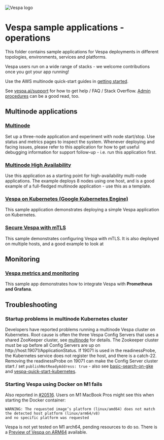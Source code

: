 <!-- Copyright Yahoo. Licensed under the terms of the Apache 2.0 license. See LICENSE in the project root. -->

![Vespa logo](https://vespa.ai/assets/vespa-logo-color.png)

# Vespa sample applications - operations

This folder contains sample applications for Vespa deployments in different topologies,
environments, services and platforms.

Vespa users run on a wide range of stacks - we welcome contributions once you got your app running!

Use the AWS multinode quick-start guides in [getting started](https://docs.vespa.ai/en/getting-started.html).

See [vespa.ai/support](https://vespa.ai/support) for how to get help / FAQ / Stack Overflow.
[Admin procedures](https://docs.vespa.ai/en/operations/admin-procedures.html) can be a good read, too.



## Multinode applications


### [Multinode](multinode)
Set up a three-node application and experiment with node start/stop.
Use status and metrics pages to inspect the system.
Whenever deploying and facing issues, please refer to this application for how to get useful debugging information
for support follow-up - i.e. run this application first.


### [Multinode High Availability](multinode-HA)
Use this application as a starting point for high-availability multi-node applications.
The example deploys 8 nodes using one host, and is a good example of a full-fledged multinode application -
use this as a template.


### [Vespa on Kubernetes (Google Kubernetes Engine)](basic-search-on-gke)
This sample application demonstrates deploying a simple Vespa application on Kubernetes.


### [Secure Vespa with mTLS](secure-vespa-with-mtls)
This sample demonstrates configuring Vespa with mTLS.
It is also deployed on multiple hosts, and a good example to look at 


## Monitoring

### [Vespa metrics and monitoring](album-recommendation-monitoring)
This sample app demonstrates how to integrate Vespa with **Prometheus and Grafana**.



## Troubleshooting


### Startup problems in multinode Kubernetes cluster
Developers have reported problems running a multinode Vespa cluster on Kubernetes.
Root cause is often the three Vespa Config Servers that uses a shared ZooKeeper cluster,
see [multinode](multinode) for details.
The Zookeeper cluster must be up before all Config Servers are up on http://host:19071/ApplicationStatus.
If 19071 is used in the readinessProbe, the Kubernetes service does not register the host, and there is a catch-22.
Removing the readinessProbe on 19071 can make the Config Server cluster start /
set `publishNotReadyAddress: true` - also see [basic-search-on-gke](basic-search-on-gke) and 
[vespa-quick-start-kubernetes](https://docs.vespa.ai/en/vespa-quick-start-kubernetes.html).



### Starting Vespa using Docker on M1 fails
Also reported in [#20516](https://github.com/vespa-engine/vespa/issues/20516).
Users on M1 MacBook Pros might see this when starting the Docker container:
```
WARNING: The requested image’s platform (linux/amd64) does not match the detected host platform (linux/arm64/v8)
and no specific platform was requested
```
Vespa is not yet tested on M1 arch64, pending resources to do so. There is a [Preview of Vespa on ARM64](https://blog.vespa.ai/preview-of-vespa-on-arm64/) available.
